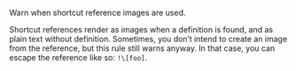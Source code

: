 Warn when shortcut reference images are used.

Shortcut references render as images when a definition is found, and as
plain text without definition.
Sometimes, you don’t intend to create an image from the reference, but this
rule still warns anyway.
In that case, you can escape the reference like so: `!\[foo]`.